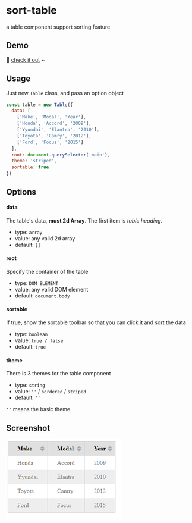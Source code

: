 # sort-table
a table component support sorting feature

## Demo
:rocket: [check it out](http://jsbin.com/gofogo/edit?html,css,js,output) ~

## Usage
Just new `Table` class, and pass an option object

```javascript
const table = new Table({
  data: [
    ['Make', 'Modal', 'Year'],
    ['Honda', 'Accord', '2009'],
    ['Yyundai', 'Elantra', '2010'],
    ['Toyota', 'Camry', '2012'],
    ['Ford', 'Focus', '2015']
  ],
  root: document.querySelector('main'),
  theme: 'striped',
  sortable: true
})
```

## Options
#### data
The table's data, **must 2d Array**. The first item is *table heading*.

- type: `array`
- value: any valid 2d array
- default: `[]`

#### root
Specify the container of the table

- type: `DOM ELEMENT`
- value: any valid DOM element
- default: `document.body`

#### sortable
If true, show the sortable toolbar so that you can click it and sort the data

- type: `boolean`
- value: `true / false`
- default: `true`

#### theme
There is 3 themes for the table component

- type: `string`
- value: `''` / `bordered` / `striped`
- default: `''`

`''` means the basic theme

## Screenshot
![sort table screenshot](./sort-table.png)
